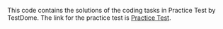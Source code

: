 This code contains the solutions of the coding tasks in Practice Test by TestDome. The link for the practice test is
[Practice Test](https://www.testdome.com/tests/python-online-test/45).
